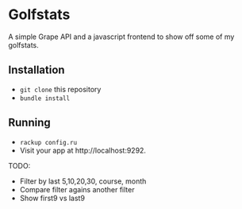 # Golfstats

A simple Grape API and a javascript frontend to show off some of my golfstats.

## Installation

* `git clone` this repository
* `bundle install`

## Running

* `rackup config.ru`
* Visit your app at http://localhost:9292.


TODO:
* Filter by last 5,10,20,30, course, month
* Compare filter agains another filter
* Show first9 vs last9